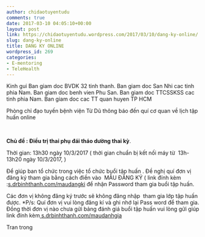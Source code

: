 ```yaml
---
author: chidaotuyentudu
comments: true
date: 2017-03-10 04:05:10+00:00
layout: post
link: https://chidaotuyentudu.wordpress.com/2017/03/10/dang-ky-online/
slug: dang-ky-online
title: DANG KY ONLINE
wordpress_id: 269
categories:
- E-mentoring
- TeleHealth
---
```


Kinh gui
Ban giam doc BVDK 32 tinh thanh.
Ban giam doc San Nhi cac tinh phia Nam.
Ban giam doc benh vien Phu San.
Ban giam doc TTCSSKSS cac tinh phia Nam.
Ban giam doc cac TT quan huyen TP HCM

Phòng chỉ đạo tuyến bệnh viện Từ Dũ thông báo đến quí cơ quan về lịch tập
huấn online






 




**Chủ đề : Điều trị thai phụ đái tháo dường thai kỳ**.




Thời gian: 13h30 ngày 10/3/2017
( thời gian chuẩn bị kết nối máy từ  13h-13h20 ngày 10/3/2017, )








Để giúp ban tổ chức trong việc tổ chức buổi tập huấn . Đề nghị quí đơn vị
đăng ký tham gia bằng cách điền vào  MẪU ĐĂNG KÝ ( link đính kèm
:[s.drbinhthanh.com/maudangki](http://s.drbinhthanh.com/maudangki) để nhận
Password tham gia buổi tập huấn.




Các đơn vị không đăng ký trước sẽ không đăng nhập  tham gia lớp tập huấn
được.
*P/s: Quí đơn vị vui lòng đăng kí và ghi nhớ lại Pass word để tham gia.
Đồng thời đơn vị nào chưa gửi bảng đánh giá buổi tập huấn vui lòng gửi giúp
link đính kèm[ ](http://s.drbinhthanh.com/maudanhgia)[s.drbinhthanh.com/maudanhgia](http://s.drbinhthanh.com/maudanhgia)




Tran trong
